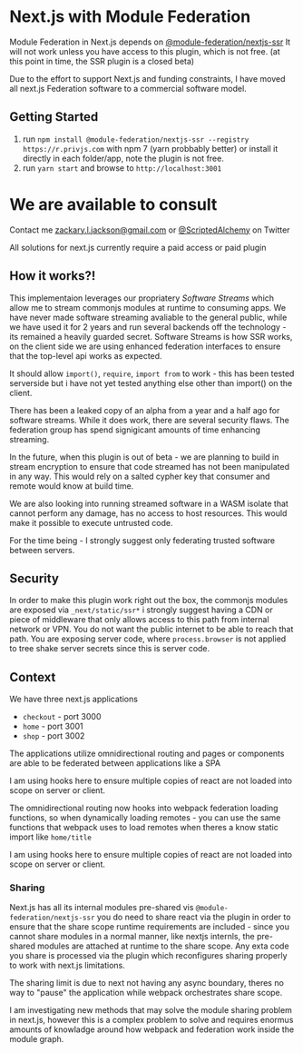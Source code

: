 # Next.js with Module Federation

Module Federation in Next.js depends on <a href="https://app.privjs.com/buy/packageDetail?pkg=@module-federation/nextjs-ssr">@module-federation/nextjs-ssr</a> It will not work unless you have access to this plugin, which is not free. (at this point in time, the SSR plugin is a closed beta)

Due to the effort to support Next.js and funding constraints, I have moved all next.js Federation software to a commercial software model. 

## Getting Started

1. run `npm install @module-federation/nextjs-ssr --registry https://r.privjs.com` with npm 7 (yarn probbably better) or install it directly in each folder/app, note the plugin is not free.
2. run `yarn start` and browse to `http://localhost:3001`

# We are available to consult

Contact me <a href="mailto:zackary.l.jackson@gmail.com">zackary.l.jackson@gmail.com</a> or <a href="https://twitter.com/scriptedalchemy">@ScriptedAlchemy</a> on Twitter

All solutions for next.js currently require a paid access or paid plugin

## How it works?!

This implementaion leverages our propriatery *Software Streams* which allow me to stream commonjs modules at runtime to consuming apps. 
We have never made software streaming avaliable to the general public, while we have used it for 2 years and run several backends off the technology - its remained a heavily guarded secret. Software Streams is how SSR works, on the client side we are using enhanced federation interfaces to ensure that the top-level api works as expected. 

It should allow `import()`, `require`, `import from` to work - this has been tested serverside but i have not yet tested anything else other than import() on the client. 

There has been a leaked copy of an alpha from a year and a half ago for software streams. While it does work, there are several security flaws. The federation group has spend signigicant amounts of time enhancing streaming. 

In the future, when this plugin is out of beta - we are planning to build in stream encryption to ensure that code streamed has not been manipulated in any way. 
This would rely on a salted cypher key that consumer and remote would know at build time. 

We are also looking into running streamed software in a WASM isolate that cannot perform any damage, has no access to host resources. This would make it possible to execute untrusted code. 

For the time being - I strongly suggest only federating trusted software between servers. 

## Security
In order to make this plugin work right out the box, the commonjs modules are exposed via `_next/static/ssr*` i strongly suggest having a CDN or piece of middleware that only allows access to this path from internal network or VPN. You do not want the public internet to be able to reach that path. You are exposing server code, where `process.browser` is not applied to tree shake server secrets since this is server code. 

## Context

We have three next.js applications

- `checkout` - port 3000
- `home` - port 3001
- `shop` - port 3002

The applications utilize omnidirectional routing and pages or components are able to be federated between applications like a SPA

I am using hooks here to ensure multiple copies of react are not loaded into scope on server or client.

The omnidirectional routing now hooks into webpack federation loading functions, so when dynamically loading remotes - you can use the same functions that webpack uses to load remotes when theres a know static import like `home/title` 

I am using hooks here to ensure multiple copies of react are not loaded into scope on server or client.

### Sharing

Next.js has all its internal modules pre-shared vis `@module-federation/nextjs-ssr` you do need to share react via the plugin in order to ensure that the share scope runtime requirements are included - since you cannot share modules in a normal manner, like nextjs internls, the pre-shared modules are attached at runtime to the share scope. Any exta code you share is processed via the plugin which reconfigures sharing properly to work with next.js limitations. 

The sharing limit is due to next not having any async boundary, theres no way to "pause" the application while webpack orchestrates share scope.

I am investigating new methods that may solve the module sharing problem in next.js, however this is a complex problem to solve and requires enormus amounts of knowladge around how webpack and federation work inside the module graph. 

